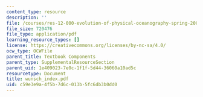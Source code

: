 ```yaml
---
content_type: resource
description: ''
file: /courses/res-12-000-evolution-of-physical-oceanography-spring-2007/c59e3e9a4f5b7d6c013b5fc6db3b0dd0_wunsch_index.pdf
file_size: 720476
file_type: application/pdf
learning_resource_types: []
license: https://creativecommons.org/licenses/by-nc-sa/4.0/
ocw_type: OCWFile
parent_title: Textbook Components
parent_type: SupplementalResourceSection
parent_uid: 1e409023-7e0c-1f1f-5d44-36060a10ad5c
resourcetype: Document
title: wunsch_index.pdf
uid: c59e3e9a-4f5b-7d6c-013b-5fc6db3b0dd0
---
```

